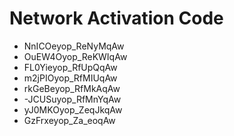 # Network Activation Code
* NnICOeyop_ReNyMqAw
* OuEW4Oyop_ReKWIqAw
* FL0Yieyop_RfUpQqAw
* m2jPIOyop_RfMIUqAw
* rkGeBeyop_RfMkAqAw
* -JCUSuyop_RfMnYqAw
* yJ0MKOyop_ZeqJkqAw
* GzFrxeyop_Za_eoqAw